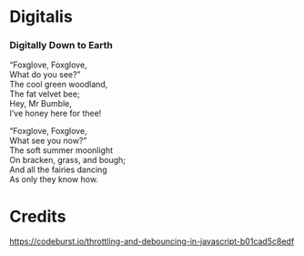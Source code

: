 # Digitalis

### Digitally Down to Earth

“Foxglove, Foxglove,  
What do you see?”  
The cool green woodland,  
The fat velvet bee;  
Hey, Mr Bumble,  
I’ve honey here for thee!  

“Foxglove, Foxglove,  
What see you now?”  
The soft summer moonlight  
On bracken, grass, and bough;  
And all the fairies dancing  
As only they know how.  

# Credits

https://codeburst.io/throttling-and-debouncing-in-javascript-b01cad5c8edf
